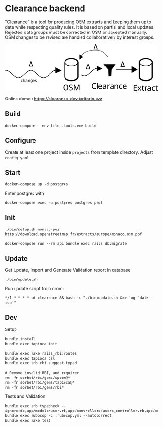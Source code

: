 # Clearance backend

"Clearance" is a tool for producing OSM extracts and keeping them up to date while respecting quality rules. It is based on partial and local updates. Rejected data groups must be corrected in OSM or accepted manually. OSM changes to be revised are handled collaboratively by interest groups.

![](https://raw.githubusercontent.com/teritorio/clearance-frontend/master/public/Clearance-process.svg)

Online demo : https://clearance-dev.teritorio.xyz

## Build
```
docker-compose --env-file .tools.env build
```

## Configure

Create at least one project inside `projects` from template directory.
Adjust `config.yaml`

## Start
```
docker-compose up -d postgres
```

Enter postgres with
```
docker-compose exec -u postgres postgres psql
```

## Init

```
./bin/setup.sh monaco-poi http://download.openstreetmap.fr/extracts/europe/monaco.osm.pbf
```

```
docker-compose run --rm api bundle exec rails db:migrate
```

## Update

Get Update, Import and Generate Validation report in database
```
./bin/update.sh
```

Run update script from crom:
```
*/1 * * * * cd clearance && bash -c "./bin/update.sh &>> log-`date --iso`"
```

## Dev

Setup
```
bundle install
bundle exec tapioca init

bundle exec rake rails_rbi:routes
bundle exec tapioca dsl
bundle exec srb rbi suggest-typed

# Remove invalid RBI, and requirer
rm -fr sorbet/rbi/gems/spoom@*
rm -fr sorbet/rbi/gems/tapioca@*
rm -fr sorbet/rbi/gems/rbi*
```

Tests and Validation
```
bundle exec srb typecheck --ignore=db,app/models/user.rb,app/controllers/users_controller.rb,app/controllers/users/omniauth_callbacks_controller.rb
bundle exec rubocop -c .rubocop.yml --autocorrect
bundle exec rake test
```
